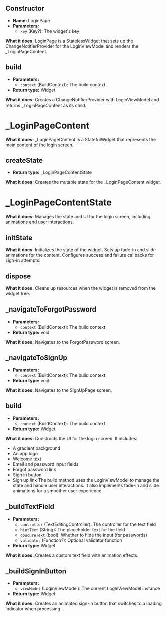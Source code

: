 ## **Constructor**
- **Name:** LoginPage
- **Parameters:**
  - `key` (Key?): The widget's key

**What it does:**
LoginPage is a StatelessWidget that sets up the ChangeNotifierProvider for the LoginViewModel and renders the _LoginPageContent.

## **build**
- **Parameters:**
  - `context` (BuildContext): The build context
- **Return type:** Widget

**What it does:**
Creates a ChangeNotifierProvider with LoginViewModel and returns _LoginPageContent as its child.

# **_LoginPageContent**

**What it does:**
_LoginPageContent is a StatefulWidget that represents the main content of the login screen.

## **createState**
- **Return type:** _LoginPageContentState

**What it does:**
Creates the mutable state for the _LoginPageContent widget.

# **_LoginPageContentState**

**What it does:**
Manages the state and UI for the login screen, including animations and user interactions.

## **initState**
**What it does:**
Initializes the state of the widget. Sets up fade-in and slide animations for the content. Configures success and failure callbacks for sign-in attempts.

## **dispose**
**What it does:**
Cleans up resources when the widget is removed from the widget tree.

## **_navigateToForgotPassword**
- **Parameters:**
  - `context` (BuildContext): The build context
- **Return type:** void

**What it does:**
Navigates to the ForgotPassword screen.

## **_navigateToSignUp**
- **Parameters:**
  - `context` (BuildContext): The build context
- **Return type:** void

**What it does:**
Navigates to the SignUpPage screen.

## **build**
- **Parameters:**
  - `context` (BuildContext): The build context
- **Return type:** Widget

**What it does:**
Constructs the UI for the login screen. It includes:
- A gradient background
- An app logo
- Welcome text
- Email and password input fields
- Forgot password link
- Sign in button
- Sign up link
The build method uses the LoginViewModel to manage the state and handle user interactions. It also implements fade-in and slide animations for a smoother user experience.

## **_buildTextField**
- **Parameters:**
  - `controller` (TextEditingController): The controller for the text field
  - `hintText` (String): The placeholder text for the field
  - `obscureText` (bool): Whether to hide the input (for passwords)
  - `validator` (Function?): Optional validator function
- **Return type:** Widget

**What it does:**
Creates a custom text field with animation effects.

## **_buildSignInButton**
- **Parameters:**
  - `viewModel` (LoginViewModel): The current LoginViewModel instance
- **Return type:** Widget

**What it does:**
Creates an animated sign-in button that switches to a loading indicator when processing.